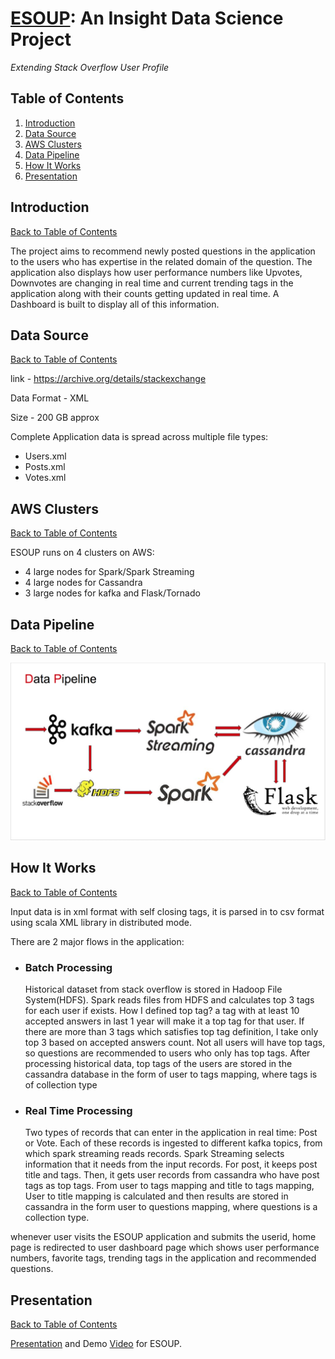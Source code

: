 # [ESOUP](http://esoup.tech): An Insight Data Science Project
*Extending Stack Overflow User Profile*

## Table of Contents
1. [Introduction](README.md#introduction)
2. [Data Source](README.md#data-source)
3. [AWS Clusters](README.md#aws-clusters)
4. [Data Pipeline](README.md#data-pipeline)
5. [How It Works](README.md#how-it-works)
6. [Presentation](README.md#presentation)

## Introduction
[Back to Table of Contents](README.md#table-of-contents)

The project aims to recommend newly posted questions in the application to the users who has expertise in the related domain of the question. The application also displays how user performance numbers like Upvotes, Downvotes are changing in real time and current trending tags in the application along with their counts getting updated in real time. A Dashboard is built to display all of this information.

## Data Source
[Back to Table of Contents](README.md#table-of-contents)

link - https://archive.org/details/stackexchange

Data Format - XML

Size - 200 GB approx

Complete Application data is spread across multiple file types:
<ul>
<li>Users.xml</li>
<li>Posts.xml</li>
<li>Votes.xml</li>
</ul>

## AWS Clusters
[Back to Table of Contents](README.md#table-of-contents)

ESOUP runs on 4 clusters on AWS:
<ul>
	<li>4 large nodes for Spark/Spark Streaming</li>
	<li>4 large nodes for Cassandra</li>
	<li>3 large nodes for kafka and Flask/Tornado</li>
</ul>

## Data Pipeline
[Back to Table of Contents](README.md#table-of-contents)

![alt text](images/pipeline.png?raw=true "Pipeline")

## How It Works
[Back to Table of Contents](README.md#table-of-contents)

Input data is in xml format with self closing tags, it is parsed in to csv format using scala XML library in distributed mode.

There are 2 major flows in the application:
<ul>
   <li>
   <h3>Batch Processing</h3>Historical dataset from stack overflow is stored in Hadoop File System(HDFS). Spark reads files from HDFS and calculates top 3 tags for each user if exists. How I defined top tag? a tag with at least 10 accepted answers in 
last 1 year will make it a top tag for that user. If there are more than 3 tags which satisfies top tag definition, I take   only top 3 based on accepted answers count. Not all users will have top tags, so questions are recommended to users who only has top tags.  After processing historical data, top tags of the users are stored in the cassandra database in the form of user to tags mapping, where tags is of collection type</li>
    <li>
    <h3>Real Time Processing</h3> Two types of records that can enter in the application in real time: Post or Vote. Each of    these records is ingested to different kafka topics, from which spark streaming reads records. Spark Streaming selects information that it needs from the input records. For post, it keeps post title and tags. Then, it gets user records from cassandra who have post tags as top tags. From user to tags mapping and title to tags mapping, User to title mapping is calculated and then results are stored in cassandra in the form user to questions mapping, where questions is a collection type.
    </li>
    </ul>
whenever user visits the ESOUP application and submits the userid, home page is redirected to user dashboard page which shows
user performance numbers, favorite tags, trending tags in the application and recommended questions.

## Presentation
[Back to Table of Contents](README.md#table-of-contents)

[Presentation](http://bit.ly/esoup) and Demo [Video](https://youtu.be/mzYfRnbpyuc) for ESOUP.
